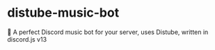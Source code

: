 # distube-music-bot
🎵 A perfect Discord music bot for your server, uses Distube, written in discord.js v13
